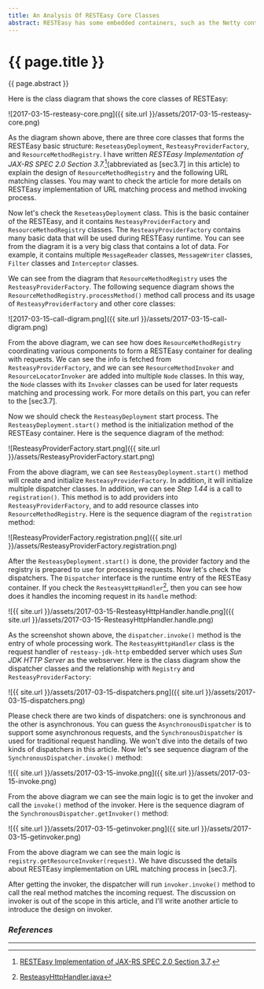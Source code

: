 ```yaml
---
title: An Analysis Of RESTEasy Core Classes
abstract: RESTEasy has some embedded containers, such as the Netty container, the Sun JDK HTTP Server container, and the Undertow container. For each container, their basic requirement is to initialize the RESTEasy core classes properly so RESTEasy can provide resource classes and URL to method matching properly. In this article, I'd like to show you my researches on RESTEasy core classes.
---
```


# {{ page.title }}

{{ page.abstract }}

Here is the class diagram that shows the core classes of RESTEasy:

![2017-03-15-resteasy-core.png]({{ site.url }}/assets/2017-03-15-resteasy-core.png)

As the diagram shown above, there are three core classes that forms the RESTEasy basic structure: `ReseteasyDeployment`, `ResteasyProviderFactory`, and `ResourceMethodRegistry`. I have written _RESTEasy Implementation of JAX-RS SPEC 2.0 Section 3.7._[^jaxrs-spec3_7](abbreviated as [sec3.7] in this article) to explain the design of `ResourceMethodRegistry` and the following URL matching classes. You may want to check the article for more details on RESTEasy implementation of URL matching process and method invoking process.

[^jaxrs-spec3_7]: [RESTEasy Implementation of JAX-RS SPEC 2.0 Section 3.7](http://weinan.io/2017/03/04/jaxrs-spec3_7.html).

Now let's check the `ReseteasyDeployment` class. This is the basic container of the RESTEasy, and it contains `ResteasyProviderFactory` and `ResourceMethodRegistry` classes. The `ResteasyProviderFactory` contains many basic data that will be used during RESTEasy runtime. You can see from the diagram it is a very big class that contains a lot of data. For example, it contains multiple `MessageReader` classes, `MessageWriter` classes, `Filter` classes and `Interceptor` classes.

We can see from the diagram that `ResourceMethodRegistry` uses the `ResteasyProviderFactory`. The following sequence diagram shows the `ResourceMethodRegistry.processMethod()` method call process and its usage of `ResteasyProviderFactory` and other core classes:

![2017-03-15-call-digram.png]({{ site.url }}/assets/2017-03-15-call-digram.png)

From the above diagram, we can see how does `ResourceMethodRegistry` coordinating various components to form a RESTEasy container for dealing with requests. We can see the info is fetched from `ResteasyProviderFactory`, and we can see `ResourceMethodInvoker` and `ResourceLocatorInvoker` are added into multiple `Node` classes. In this way, the `Node` classes with its `Invoker` classes can be used for later requests matching and processing work. For more details on this part, you can refer to the [sec3.7].

Now we should check the `ResteasyDeployment` start process. The `ResteasyDeployment.start()` method is the initialization method of the RESTEasy container. Here is the sequence diagram of the method:

![ResteasyProviderFactory.start.png]({{ site.url }}/assets/ResteasyProviderFactory.start.png)

From the above diagram, we can see `ResteasyDeployment.start()` method will create and initialize `ResteasyProviderFactory`. In addition, it will initialize multiple dispatcher classes. In addition, we can see _Step 1.44_ is a call to `registration()`. This method is to add providers into `ResteasyProviderFactory`, and to add resource classes into `ResourceMethodRegistry`. Here is the sequence diagram of the `registration` method:

![ResteasyProviderFactory.registration.png]({{ site.url }}/assets/ResteasyProviderFactory.registration.png)

After the `ResteasyDeployment.start()` is done, the provider factory and the registry is prepared to use for processing requests. Now let's check the dispatchers. The `Dispatcher` interface is the runtime entry of the RESTEasy container. If you check the `ResteasyHttpHandler`[^handler], then you can see how does it handles the incoming request in its `handle` method:

[^handler]: [ResteasyHttpHandler.java](https://github.com/resteasy/Resteasy/blob/master/server-adapters/resteasy-jdk-http/src/main/java/org/jboss/resteasy/plugins/server/sun/http/ResteasyHttpHandler.java)

![{{ site.url }}/assets/2017-03-15-ResteasyHttpHandler.handle.png]({{ site.url }}/assets/2017-03-15-ResteasyHttpHandler.handle.png)

As the screenshot shown above, the `dispatcher.invoke()` method is the entry of whole processing work. The `ResteasyHttpHandler` class is the request handler of `resteasy-jdk-http` embedded server which uses _Sun JDK HTTP Server_ as the webserver. Here is the class diagram show the dispatcher classes and the relationship with `Registry` and `ResteasyProviderFactory`:

![{{ site.url }}/assets/2017-03-15-dispatchers.png]({{ site.url }}/assets/2017-03-15-dispatchers.png)

Please check there are two kinds of dispatchers: one is synchronous and the other is asynchronous. You can guess the `AsynchronousDispatcher` is to support some asynchronous requests, and the `SynchronousDispatcher` is used for traditional request handling. We won't dive into the details of two kinds of dispatchers in this article. Now let's see sequence diagram of the `SynchronousDispatcher.invoke()` method:

![{{ site.url }}/assets/2017-03-15-invoke.png]({{ site.url }}/assets/2017-03-15-invoke.png)

From the above diagram we can see the main logic is to get the invoker and call the `invoke()` method of the invoker. Here is the sequence diagram of the `SynchronousDispatcher.getInvoker()` method:

![{{ site.url }}/assets/2017-03-15-getinvoker.png]({{ site.url }}/assets/2017-03-15-getinvoker.png)

From the above diagram we can see the main logic is `registry.getResourceInvoker(request)`. We have discussed the details about RESTEasy implementation on URL matching process in [sec3.7].

After getting the invoker, the dispatcher will run `invoker.invoke()` method to call the real method matches the incoming request. The discussion on invoker is out of the scope in this article, and I'll write another article to introduce the design on invoker.

### _References_

---
